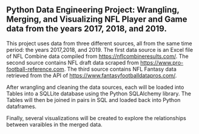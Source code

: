 ## Python Data Engineering Project: Wrangling, Merging, and Visualizing NFL Player and Game data from the years 2017, 2018, and 2019.
This project uses data from three different sources, all from the same time period: the years 2017,2018, and 2019. The first data source is an Excel file of NFL Combine data compiled from https://nflcombineresults.com/. The second source contains NFL draft data scraped from https://www.pro-football-reference.com. The third source contains NFL Fantasy data retrieved from the API of https://www.fantasyfootballdatapros.com/.

After wrangling and cleaning the data sources, each will be loaded into Tables into a SQLLite database using the Python SQLAlchemy library. The Tables will then be joined in pairs in SQL and loaded back into Python dataframes.

Finally, several visualizations will be created to explore the relationships between varaibles in the merged data.
